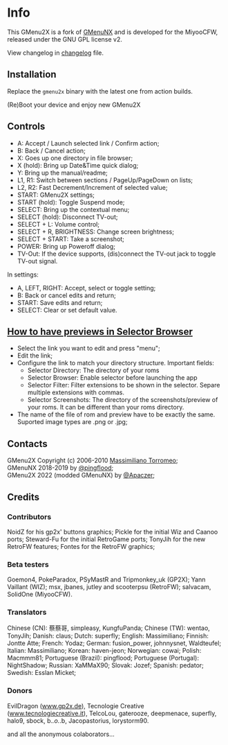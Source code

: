 # Info

This GMenu2X is a fork of [GMenuNX](https://github.com/pingflood/GMenuNX/) and is developed for the MiyooCFW, released under the GNU GPL license v2.

View changelog in [changelog](https://github.com/MiyooCFW/gmenu2x/blob/master/ChangeLog.md) file.

## Installation

Replace the ``gmenu2x`` binary with the latest one from action builds.

(Re)Boot your device and enjoy new GMenu2X


## Controls

* A: Accept / Launch selected link / Confirm action;
* B: Back / Cancel action;
* X: Goes up one directory in file browser;
* X (hold): Bring up Date&Time quick dialog;
* Y: Bring up the manual/readme;
* L1, R1: Switch between sections / PageUp/PageDown on lists;
* L2, R2: Fast Decrement/Increment of selected value;
* START: GMenu2X settings;
* START (hold):  Toggle Suspend mode;
* SELECT: Bring up the contextual menu;
* SELECT (hold): Disconnect TV-out;
* SELECT + L: Volume control;
* SELECT + R, BRIGHTNESS: Change screen brightness;
* SELECT + START: Take a screenshot;
* POWER: Bring up Poweroff dialog;
* TV-Out: If the device supports, (dis)connect the TV-out jack to toggle TV-out signal.

In settings:

* A, LEFT, RIGHT: Accept, select or toggle setting;
* B: Back or cancel edits and return;
* START: Save edits and return;
* SELECT: Clear or set default value.


## [How to have previews in Selector Browser](http://boards.dingoonity.org/ingenic-jz4760-devices/gmenunext-let's-make-gmenu-great-again!/msg177392/#msg177392)

* Select the link you want to edit and press "menu";
* Edit the link;
* Configure the link to match your directory structure. Important fields:
	* Selector Directory: The directory of your roms
	* Selector Browser: Enable selector before launching the app
	* Selector Filter: Filter extensions to be shown in the selector. Separe multiple extensions with commas.
	* Selector Screenshots: The directory of the screenshots/preview of your roms. It can be different than your roms directory.
* The name of the file of rom and preview have to be exactly the same. Suported image types are .png or .jpg;

## Contacts

GMenu2X Copyright (c) 2006-2010 [Massimiliano Torromeo](mailto:massimiliano.torromeo@gmail.com);  
GMenuNX 2018-2019 by [@pingflood](https://boards.dingoonity.org/profile/pingflood/);  
GMenu2X 2022 (modded GMenuNX) by [@Apaczer](apaczer.git@gmail.com);

## Credits

### Contributors
NoidZ for his gp2x' buttons graphics; 
Pickle for the initial Wiz and Caanoo ports; 
Steward-Fu for the initial RetroGame ports; 
TonyJih for the new RetroFW features; 
Fontes for the RetroFW graphics; 

### Beta testers
Goemon4, PokeParadox, PSyMastR and Tripmonkey_uk (GP2X); 
Yann Vaillant (WIZ); 
msx, jbanes, jutley and scooterpsu (RetroFW); 
salvacam, SolidOne (MiyooCFW).

### Translators
Chinese (CN): 蔡蔡哥, simpleasy, KungfuPanda; 
Chinese (TW): wentao, TonyJih; 
Danish: claus; 
Dutch: superfly; 
English: Massimiliano; 
Finnish: Jontte Atte; 
French: Yodaz; 
German: fusion_power, johnnysnet, Waldteufel; 
Italian: Massimiliano; 
Korean: haven-jeon; 
Norwegian: cowai; 
Polish: Macmmm81; 
Portuguese (Brazil): pingflood; 
Portuguese (Portugal): NightShadow; 
Russian: XaMMaX90; 
Slovak: Jozef; 
Spanish: pedator; 
Swedish: Esslan Micket; 

### Donors
EvilDragon (www.gp2x.de),
Tecnologie Creative (www.tecnologiecreative.it), 
TelcoLou, 
gaterooze, 
deepmenace, 
superfly, 
halo9, 
sbock, 
b._.o._.b, 
Jacopastorius, 
lorystorm90.

and all the anonymous colaborators...